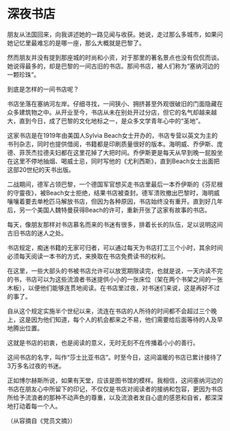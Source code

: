 # 深夜书店

朋友从法国回来，向我讲述她的一路见闻与收获。她说，走过那么多城市，如果问她记忆里最难忘的是哪一座，那么大概就是巴黎了。 

然而朋友并没有提到那座城的时尚和小资，对于那里的著名景点也没有侃侃而谈。她说得最多的，却是巴黎的一间古旧的书店。那间书店，被人们称为“塞纳河边的一颗珍珠”。 

到底是怎样的一间书店呢？ 

书店坐落在塞纳河左岸。仔细寻找，一间狭小、拥挤甚至外观很破旧的门面隐藏在众多建筑物之中。从开业至今，书店从未在别处开过分店，但它的名气却越来越大，直到今日，成了巴黎的文化地标之一，是众多文学青年心中的“圣地”。 

这家书店是在1919年由美国人Sylvia Beach女士开办的，书店专营以英文为主的书刊杂志，同时也提供借阅，书籍都是印刷质量很好的版本。海明威、乔伊斯、庞德、菲茨杰拉德夫妇都在这里花掉了大把时间。乔伊斯更是每天从早到晚一屁股坐在这里不停地抽烟、喝威士忌，同时写他的《尤利西斯》，直到Beach女士出面把这部20世纪的天书出版。 

二战期间，德军占领巴黎，一个德国军官想买走书店里最后一本乔伊斯的《芬尼根的守靈夜》，被Beach女士拒绝，结果书店被查封。德军溃败撤出巴黎时，海明威嚷嚷着要去单枪匹马解放书店，但因为各种原因，书店始终没有重开。直到好几年后，另一个美国人魏特曼获得Beach的许可，重新开张了这家有故事的书店。 

每天，像朋友那样对书店慕名而来的书迷有很多，排着长长的队伍，足以说明这间古旧书店的迷人之处。 

书店规定，痴迷书籍的无家可归者，可以通过每天为书店打工三个小时，其余时间必须每天阅读一本书的方式，来换取在书店免费读书的权利。 

在这里，一些大部头的书被书店允许可以放宽期限读完，也就是说，一天内读不完的书，书店可以为这些流浪者书迷提供小小的一张床位（架在两个书架之间的一张木板），以便他们能够连贯地阅读。在书店里过夜，对书迷们来说，这是再好不过的事了。 

自从这个规定实施半个世纪以来，流连在书店的人所待的时间都不会超过三个晚上，这是因为他们知道，每个人的机会都来之不易，他们需要给后面等待的人及早地腾出位置。 

这就是书店的初衷，也是阅读的意义，无时无刻不在传播着小小的善行。 

这间书店的名字，叫作“莎士比亚书店”。时至今日，这间温暖的书店已累计接待了3万多名过夜的书迷。 

正如博尔赫斯所说，如果有天堂，应该是图书馆的模样。我相信，这间塞纳河边的书店在朋友心中所留下的印记，不仅仅是书店对阅读者的接纳和包容，更因为书店所给予流浪者的那种不动声色的尊重，以及流浪者发自心底的感恩和自省，都深深地打动着每一个人。 

（从容摘自《党员文摘》）